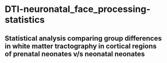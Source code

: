 # DTI-neuronatal_face_processing-statistics
## Statistical analysis comparing group differences in white matter tractography in cortical regions of prenatal neonates v/s neonatal neonates 
